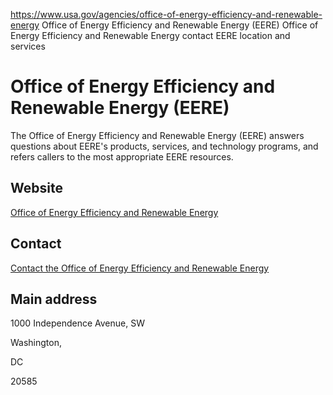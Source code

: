 

https://www.usa.gov/agencies/office-of-energy-efficiency-and-renewable-energy
Office of Energy Efficiency and Renewable Energy (EERE)
Office of Energy Efficiency and Renewable Energy contact
EERE location and services

Office of Energy Efficiency and Renewable Energy
(EERE)
=======================================================

The Office of Energy Efficiency and Renewable Energy (EERE) answers questions about EERE's products, services, and technology programs, and refers callers to the most appropriate EERE resources.

Website
-------

[Office of Energy Efficiency and Renewable Energy](https://www.energy.gov/eere/office-energy-efficiency-renewable-energy)

Contact
-------

[Contact the Office of Energy Efficiency and Renewable Energy](https://www.energy.gov/eere/about-us/office-energy-efficiency-and-renewable-energy-contacts)

Main address
------------

1000 Independence Avenue, SW
  
Washington,

DC

20585
